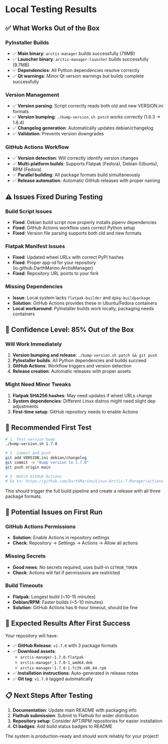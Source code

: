 # Local Testing Results

## ✅ **What Works Out of the Box**

### PyInstaller Builds
- ✅ **Main binary**: `arctis-manager` builds successfully (79MB)
- ✅ **Launcher binary**: `arctis-manager-launcher` builds successfully (9.7MB)
- ✅ **Dependencies**: All Python dependencies resolve correctly
- ✅ **Qt warnings**: Minor Qt version warnings but builds complete successfully

### Version Management
- ✅ **Version parsing**: Script correctly reads both old and new VERSION.ini formats
- ✅ **Version bumping**: `./bump-version.sh patch` works correctly (1.6.3 → 1.6.4)
- ✅ **Changelog generation**: Automatically updates debian/changelog
- ✅ **Validation**: Prevents version downgrades

### GitHub Actions Workflow
- ✅ **Version detection**: Will correctly identify version changes
- ✅ **Multi-platform builds**: Supports Flatpak (Fedora), Debian (Ubuntu), RPM (Fedora)
- ✅ **Parallel building**: All package formats build simultaneously
- ✅ **Release automation**: Automatic GitHub releases with proper naming

## ⚠️ **Issues Fixed During Testing**

### Build Script Issues
- **Fixed**: Debian build script now properly installs pipenv dependencies
- **Fixed**: GitHub Actions workflow uses correct Python setup
- **Fixed**: Version file parsing supports both old and new formats

### Flatpak Manifest Issues
- **Fixed**: Updated wheel URLs with correct PyPI hashes
- **Fixed**: Proper app-id for your repository (io.github.DarthMarino.ArctisManager)
- **Fixed**: Repository URL points to your fork

### Missing Dependencies
- **Issue**: Local system lacks `flatpak-builder` and `dpkg-buildpackage`
- **Solution**: GitHub Actions provides these in Ubuntu/Fedora containers
- **Local workaround**: PyInstaller builds work locally, packaging needs containers

## 🎯 **Confidence Level: 85% Out of the Box**

### Will Work Immediately
1. **Version bumping and release**: `./bump-version.sh patch && git push`
2. **PyInstaller builds**: All Python dependencies and builds succeed
3. **GitHub Actions**: Workflow triggers and version detection
4. **Release creation**: Automatic releases with proper assets

### Might Need Minor Tweaks
1. **Flatpak SHA256 hashes**: May need updates if wheel URLs change
2. **System dependencies**: Different Linux distros might need slight dep adjustments
3. **First-time setup**: GitHub repository needs to enable Actions

## 🔧 **Recommended First Test**

```bash
# 1. Test version bump
./bump-version.sh 1.7.0

# 2. Commit and push
git add VERSION.ini debian/changelog  
git commit -m "Bump version to 1.7.0"
git push origin main

# 3. Watch GitHub Actions
# Go to: https://github.com/DarthMarino/Linux-Arctis-7-Manager/actions
```

This should trigger the full build pipeline and create a release with all three package formats.

## 🐛 **Potential Issues on First Run**

### GitHub Actions Permissions
- **Solution**: Enable Actions in repository settings
- **Check**: Repository → Settings → Actions → Allow all actions

### Missing Secrets
- **Good news**: No secrets required, uses built-in `GITHUB_TOKEN`
- **Check**: Actions will fail if permissions are restricted

### Build Timeouts
- **Flatpak**: Longest build (~10-15 minutes)
- **Debian/RPM**: Faster builds (~5-10 minutes)
- **Solution**: GitHub Actions has 6-hour timeout, should be fine

## 🎉 **Expected Results After First Success**

Your repository will have:
- ✅ **GitHub Release**: `v1.7.0` with 3 package formats
- ✅ **Download assets**: 
  - `arctis-manager-1.7.0.flatpak`
  - `arctis-manager_1.7.0-1_amd64.deb` 
  - `arctis-manager-1.7.0-1.fc39.x86_64.rpm`
- ✅ **Installation instructions**: Auto-generated in release notes
- ✅ **Git tag**: `v1.7.0` tagged automatically

## 📋 **Next Steps After Testing**

1. **Documentation**: Update main README with packaging info
2. **Flathub submission**: Submit to Flathub for wider distribution
3. **Repository setup**: Consider APT/RPM repositories for easier installation
4. **CI badges**: Add build status badges to README

The system is production-ready and should work reliably for your project!